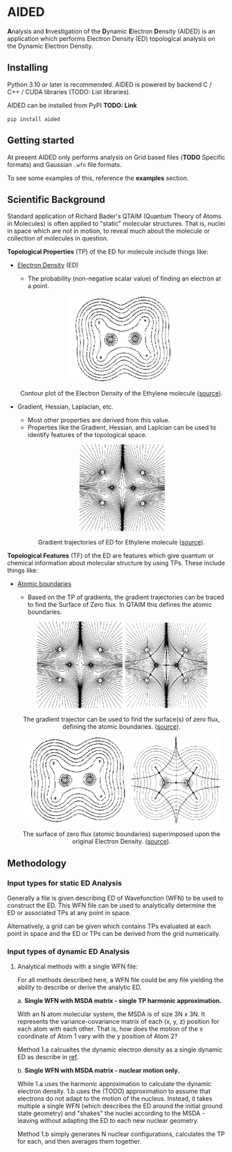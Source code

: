 # AIDED
**A**nalysis and **I**nvestigation of the **D**ynamic **E**lectron **D**ensity (AIDED) is an application which performs Electron Density (ED) topological analysis on the Dynamic Electron Density.

## Installing

Python 3.10 or later is recommended. AIDED is powered by backend C / C++ / CUDA libraries (TODO: List libraries).

AIDED can be installed from PyPI **TODO: Link**

`pip install aided`

## Getting started

At present AIDED only performs analysis on Grid based files (**TODO** Specific formats) and Gaussian `.wfn` file formats.

To see some examples of this, reference the **examples** section.

## Scientific Background

Standard application of Richard Bader's QTAIM (Quantum Theory of Atoms in Molecules) is often applied to "static" molecular structures. That is, nuclei in space which are not in motion, to reveal much about the molecule or collection of molecules in question.

**Topological Properties** (TP) of the ED for molecule include things like:

- [Electron Density](https://www.chemistry.mcmaster.ca/esam/Chapter_6/intro.html#Fig_6-2) (ED)
    - The probability (non-negative scalar value) of finding an electron at a point.

    <center>

    ![Electron density of Ethylene](./contrib/imgs/bader_ed.gif)

    Contour plot of the Electron Density of the Ethylene molecule ([source](https://www.chemistry.mcmaster.ca/aim/aim_1.html)).

    </center>

- Gradient, Hessian, Laplacian, etc.
    - Most other properties are derived from this value.
    - Properties like the Gradient, Hessian, and Laplcian can be used to identify features of the topological space.

    <center>

    ![Gradient traces of Ethylene](./contrib/imgs/bader_gradient.gif)

    Gradient trajectories of ED for Ethylene molecule ([source](https://www.chemistry.mcmaster.ca/aim/aim_1.html)).

    </center>

**Topological Features** (TF) of the ED are features which give quantum or chemical information about molecular structure by using TPs. These include things like:

- [Atomic boundaries](https://www.chemistry.mcmaster.ca/aim/aim_2.html)
    -  Based on the TP of gradients, the gradient trajectories can be traced to find the Surface of Zero flux. In QTAIM this defines the atomic boundaries.

    <center>

    ![Gradient traces of Ethylene](./contrib/imgs/bader_gradient.gif)
    ![SZF Gradient traces of Ethylene](./contrib/imgs/bader_szf_gradient.gif)

    The gradient trajector can be used to find the surface(s) of zero flux, defining the atomic boundaries. ([source](https://www.chemistry.mcmaster.ca/aim/aim_1.html)).

    ![Electron density of Ethylene](./contrib/imgs/bader_ed.gif)
    ![SZF electron density of Ethylene](./contrib/imgs/bader_szf_ed.gif)

    The surface of zero flux (atomic boundaries) superimposed upon the original Electron Density.  ([source](https://www.chemistry.mcmaster.ca/aim/aim_1.html)).


    </center>

## Methodology

### Input types for static ED Analysis ###

Generally a file is given describing ED of Wavefunction (WFN) to be used to construct the ED. This WFN file can be used to analytically determine the ED or associated TPs at any point in space.

Alternatively, a grid can be given which contains TPs evaluated at each point in space and the ED or TPs can be derived from the grid numerically.

### Input types of dynamic ED Analysis ###

1. Analytical methods with a single WFN file:

    For all methods described here, a WFN file could be any file yielding the ability to describe or derive the analytic ED.

   a. **Single WFN with MSDA matrix - single TP harmonic approximation.**

   With an N atom molecular system, the MSDA is of size 3N x 3N. It represents the variance-covariance matrix of each (x, y, z) position for each atom with each other. That is, how does the motion of the x coordinate of Atom 1 vary with the y position of Atom 2?

   Method 1.a calcualtes the dynamic electron density as a single dynamic ED as describe in [ref](TODO).

   b. **Single WFN with MSDA matrix - nuclear motion only.**

   While 1.a uses the harmonic approximation to calculate the dynamic electron density. 1.b uses the (TODO) approximation to assume that electrons do not adapt to the motion of the nucleus. Instead, it takes multiple a single WFN (which describes the ED around the initial ground state geometry) and "shakes" the nuclei according to the MSDA - leaving without adapting the ED to each new nuclear geometry.

   Method 1.b simply generates N nuclear configurations, calculates the TP for each, and then averages them together.







